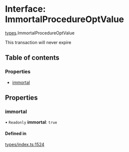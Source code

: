 # Interface: ImmortalProcedureOptValue

[types](../wiki/types).ImmortalProcedureOptValue

This transaction will never expire

## Table of contents

### Properties

- [immortal](../wiki/types.ImmortalProcedureOptValue#immortal)

## Properties

### immortal

• `Readonly` **immortal**: ``true``

#### Defined in

[types/index.ts:1524](https://github.com/PolymeshAssociation/polymesh-sdk/blob/079537ad/src/types/index.ts#L1524)
